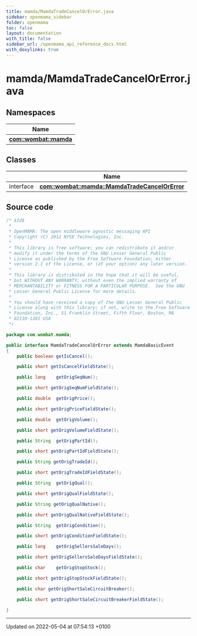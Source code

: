 ```yaml
---
title: mamda/MamdaTradeCancelOrError.java
sidebar: openmama_sidebar
folder: openmama
toc: false
layout: documentation
with_title: false
sidebar_url: /openmama_api_reference_docs.html
with_doxylinks: true
---
```


# mamda/MamdaTradeCancelOrError.java



## Namespaces

| Name           |
| -------------- |
| **[com::wombat::mamda](namespacecom_1_1wombat_1_1mamda.html)**  |

## Classes

|                | Name           |
| -------------- | -------------- |
| interface | **[com::wombat::mamda::MamdaTradeCancelOrError](interfacecom_1_1wombat_1_1mamda_1_1MamdaTradeCancelOrError.html)**  |




## Source code

```java
/* $Id$
 *
 * OpenMAMA: The open middleware agnostic messaging API
 * Copyright (C) 2012 NYSE Technologies, Inc.
 *
 * This library is free software; you can redistribute it and/or
 * modify it under the terms of the GNU Lesser General Public
 * License as published by the Free Software Foundation; either
 * version 2.1 of the License, or (at your option) any later version.
 *
 * This library is distributed in the hope that it will be useful,
 * but WITHOUT ANY WARRANTY; without even the implied warranty of
 * MERCHANTABILITY or FITNESS FOR A PARTICULAR PURPOSE.  See the GNU
 * Lesser General Public License for more details.
 *
 * You should have received a copy of the GNU Lesser General Public
 * License along with this library; if not, write to the Free Software
 * Foundation, Inc., 51 Franklin Street, Fifth Floor, Boston, MA
 * 02110-1301 USA
 */

package com.wombat.mamda;

public interface MamdaTradeCancelOrError extends MamdaBasicEvent
{
    public boolean getIsCancel();

    public short getIsCancelFieldState();

    public long    getOrigSeqNum();

    public short getOrigSeqNumFieldState();

    public double  getOrigPrice();

    public short getOrigPriceFieldState();

    public double  getOrigVolume();

    public short getOrigVolumeFieldState();

    public String  getOrigPartId();

    public short getOrigPartIdFieldState();

    public String getOrigTradeId(); 

    public short getOrigTradeIdFieldState();  

    public String  getOrigQual();

    public short getOrigQualFieldState();

    public String getOrigQualNative();

    public short getOrigQualNativeFieldState();

    public String  getOrigCondition();

    public short getOrigConditionFieldState();

    public long    getOrigSellersSaleDays();

    public short getOrigSellersSaleDaysFieldState();

    public char    getOrigStopStock();

    public short getOrigStopStockFieldState();

    public char getOrigShortSaleCircuitBreaker();  

    public short getOrigShortSaleCircuitBreakerFieldState();  

}
```


-------------------------------

Updated on 2022-05-04 at 07:54:13 +0100
